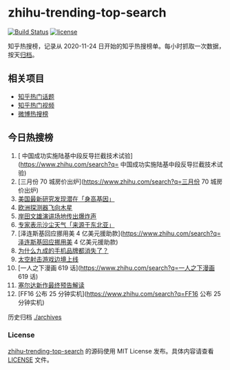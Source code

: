 # zhihu-trending-top-search

[![Build Status](https://github.com/justjavac/zhihu-trending-top-search/workflows/ci/badge.svg?branch=main)](https://github.com/justjavac/zhihu-trending-top-search/actions)
[![license](https://img.shields.io/github/license/justjavac/zhihu-trending-top-search)](https://github.com/justjavac/zhihu-trending-top-search/blob/main/LICENSE)

知乎热搜榜，记录从 2020-11-24
日开始的知乎热搜榜单。每小时抓取一次数据，按天[归档](./archives)。

## 相关项目

- [知乎热门话题](https://github.com/justjavac/zhihu-trending-hot-questions)
- [知乎热门视频](https://github.com/justjavac/zhihu-trending-hot-video)
- [微博热搜榜](https://github.com/justjavac/weibo-trending-hot-search)

## 今日热搜榜

<!-- BEGIN -->
<!-- 最后更新时间 Sat Apr 15 2023 20:21:05 GMT+0800 (China Standard Time) -->

1. [	中国成功实施陆基中段反导拦截技术试验](https://www.zhihu.com/search?q=	中国成功实施陆基中段反导拦截技术试验)
1. [三月份 70 城房价出炉](https://www.zhihu.com/search?q=三月份 70 城房价出炉)
1. [美国最新研究发现潜在「身高基因」](https://www.zhihu.com/search?q=美国最新研究发现潜在「身高基因」)
1. [欧洲探测器飞向木星](https://www.zhihu.com/search?q=欧洲探测器飞向木星)
1. [岸田文雄演讲场地传出爆炸声](https://www.zhihu.com/search?q=岸田文雄演讲场地传出爆炸声)
1. [专家表示沙尘天气「来源于东北亚」](https://www.zhihu.com/search?q=专家表示沙尘天气「来源于东北亚」)
1. [泽连斯基回应挪用美 4
   亿美元援助款](https://www.zhihu.com/search?q=泽连斯基回应挪用美 4
   亿美元援助款)
1. [为什么九成的手机品牌都消失了？](https://www.zhihu.com/search?q=为什么九成的手机品牌都消失了？)
1. [太空射击游戏边境上线](https://www.zhihu.com/search?q=太空射击游戏边境上线)
1. [一人之下漫画 619 话](https://www.zhihu.com/search?q=一人之下漫画 619 话)
1. [塞尔达新作最终预告解读](https://www.zhihu.com/search?q=塞尔达新作最终预告解读)
1. [FF16 公布 25 分钟实机](https://www.zhihu.com/search?q=FF16 公布 25 分钟实机)

<!-- END -->

历史归档 [./archives](./archives)

### License

[zhihu-trending-top-search](https://github.com/justjavac/zhihu-trending-top-search)
的源码使用 MIT License 发布。具体内容请查看 [LICENSE](./LICENSE) 文件。
